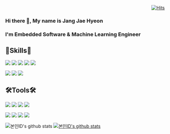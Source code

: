 <div align=right>
  
[![Hits](https://hits.seeyoufarm.com/api/count/incr/badge.svg?url=https%3A%2F%2Fgithub.com%2Fjaehyeon-git&count_bg=%2379C83D&title_bg=%23555555&icon=&icon_color=%23E7E7E7&title=hits&edge_flat=false)](https://hits.seeyoufarm.com)

</div>

### Hi there 👋, My name is Jang Jae Hyeon
### I'm Embedded Software & Machine Learning Engineer


## 💪Skills👊
<img src="https://img.shields.io/badge/C-A8B9CC?style=flat-square&logo=C&logoColor=white"/> <img src="https://img.shields.io/badge/C++-00599C?style=flat-square&logo=Cplusplus&logoColor=white"/> <img src="https://img.shields.io/badge/Python-3776AB?style=flat-square&logo=Python&logoColor=white"/> <img src="https://img.shields.io/badge/Keras-D00000?style=flat-square&logo=Keras&logoColor=white"/> <img src="https://img.shields.io/badge/Pytorch-EE4C2C?style=flat-square&logo=Pytorch&logoColor=white"/>

<img src="https://img.shields.io/badge/Arduino-00979D?style=flat-square&logo=Arduino&logoColor=white"/> <img src="https://img.shields.io/badge/Arm-0091BD?style=flat-square&logo=Arm&logoColor=white"/> <img src="https://img.shields.io/badge/Raspberry Pi-A22846?style=flat-square&logo=Raspberry Pi&logoColor=white"/>

## 🛠Tools🛠
<img src="https://img.shields.io/badge/Linux-FCC624?style=flat-square&logo=Linux&logoColor=white"/> <img src="https://img.shields.io/badge/Vim-019733?style=flat-square&logo=Vim&logoColor=white"/> <img src="https://img.shields.io/badge/Visual Studio-5C2D91?style=flat-square&logo=Visual Studio&logoColor=white"/> <img src="https://img.shields.io/badge/Visual Studio Code-007ACC?style=flat-square&logo=Visual Studio Code&logoColor=white"/>

<img src="https://img.shields.io/badge/GitHub-181717?style=flat-square&logo=GitHub&logoColor=white"/> <img src="https://img.shields.io/badge/Slack-4A154B?style=flat-square&logo=Slack&logoColor=white"/> <img src="https://img.shields.io/badge/GitLab-FCA121?style=flat-square&logo=GitLab&logoColor=white"/> <img src="https://img.shields.io/badge/Notion-000000?style=flat-square&logo=Notion&logoColor=white"/>


![본인ID's github stats](https://github-readme-stats.vercel.app/api?username=jaehyeon-git&show_icons=true)
[![본인ID's github stats](https://github-readme-stats.vercel.app/api/top-langs/?username=jaehyeon-git&show_icons=true&hide_border=true&title_color=004386&icon_color=004386&layout=compact)](https://github.com/jaehyeon-git)

<!--
**jaehyeon-git/jaehyeon-git** is a ✨ _special_ ✨ repository because its `README.md` (this file) appears on your GitHub profile.

Here are some ideas to get you started:

- 🔭 I’m currently working on ...
- 🌱 I’m currently learning ...
- 👯 I’m looking to collaborate on ...
- 🤔 I’m looking for help with ...
- 💬 Ask me about ...
- 📫 How to reach me: ...
- 😄 Pronouns: ...
- ⚡ Fun fact: ...
-->
